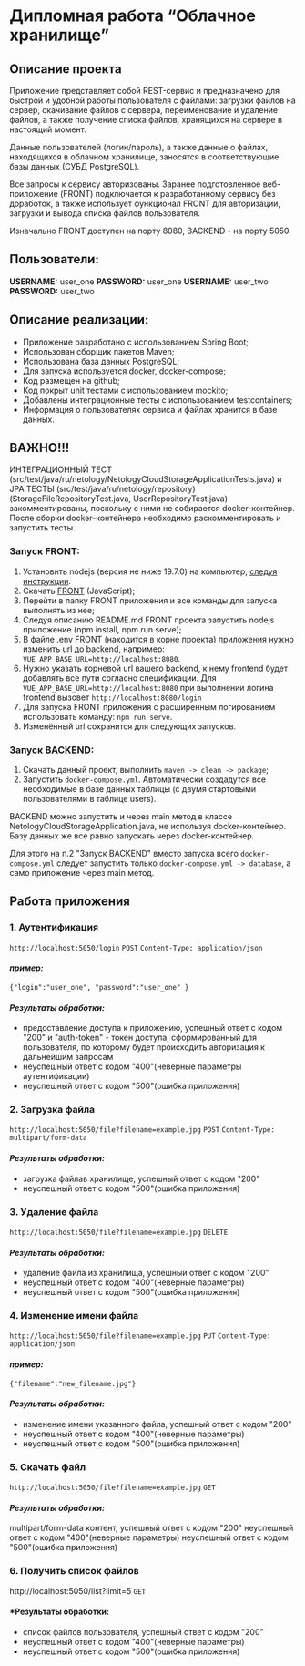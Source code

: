 # Дипломная работа “Облачное хранилище”

## Описание проекта
Приложение представляет собой REST-сервис и предназначено для быстрой и удобной работы пользователя 
с файлами: загрузки файлов на сервер, скачивание файлов с сервера, переименование и удаление файлов, 
а также получение списка файлов, хранящихся на сервере в настоящий момент. 

Данные пользователей (логин/пароль), а также данные о файлах, находящихся в облачном хранилище, 
заносятся в соответствующие базы данных (СУБД PostgreSQL).

Все запросы к сервису авторизованы.
Заранее подготовленное веб-приложение (FRONT) подключается к разработанному сервису без доработок, 
а также использует функционал FRONT для авторизации, загрузки и вывода списка файлов пользователя.

Изначально FRONT доступен на порту 8080, BACKEND - на порту 5050.

## Пользователи:
**USERNAME:** user_one **PASSWORD:** user_one
**USERNAME:** user_two **PASSWORD:** user_two

## Описание реализации:
- Приложение разработано с использованием Spring Boot;
- Использован сборщик пакетов Maven;
- Использована база данных PostgreSQL;
- Для запуска используется docker, docker-compose;
- Код размещен на github;
- Код покрыт unit тестами с использованием mockito;
- Добавлены интеграционные тесты с использованием testcontainers;
- Информация о пользователях сервиса и файлах хранится в базе данных.

## ВАЖНО!!!
ИНТЕГРАЦИОННЫЙ ТЕСТ (src/test/java/ru/netology/NetologyCloudStorageApplicationTests.java) и
JPA ТЕСТЫ (src/test/java/ru/netology/repository) (StorageFileRepositoryTest.java, UserRepositoryTest.java)
закомментированы, поскольку с ними не собирается docker-контейнер.
После сборки docker-контейнера необходимо раскомментировать и запустить тесты.

### Запуск FRONT:
1. Установить nodejs (версия не ниже 19.7.0) на компьютер, [следуя инструкции](https://nodejs.org/ru/download/current).
2. Скачать [FRONT](https://github.com/netology-code/jd-homeworks/tree/master/diploma/netology-diplom-frontend) 
(JavaScript);
3. Перейти в папку FRONT приложения и все команды для запуска выполнять из нее;
4. Следуя описанию README.md FRONT проекта запустить nodejs приложение (npm install, npm run serve);
5. В файле .env FRONT (находится в корне проекта) приложения нужно изменить url до backend,
например: `VUE_APP_BASE_URL=http://localhost:8080`.
6. Нужно указать корневой url вашего backend, к нему frontend будет добавлять все пути согласно
   спецификации.
   Для `VUE_APP_BASE_URL=http://localhost:8080` при выполнении логина frontend вызовет
   `http://localhost:8080/login`
7. Для запуска FRONT приложения с расширенным логированием использовать команду: `npm run serve`.
8. Изменённый url сохранится для следующих запусков.

### Запуск BACKEND:
1. Скачать данный проект, выполнить `maven -> clean -> package`;
2. Запустить `docker-compose.yml`.
Автоматически создадутся все необходимые в базе данных таблицы (с двумя стартовыми пользователями в таблице users).

BACKEND можно запустить и через main метод в классе NetologyCloudStorageApplication.java,
не используя docker-контейнер. Базу данных же все равно запускать через docker-контейнер.

Для этого на п.2 "Запуск BACKEND" вместо запуска всего `docker-compose.yml` следует запустить
только `docker-compose.yml -> database`, а само приложение через main метод.

## Работа приложения

### 1. Аутентификация
`http://localhost:5050/login`
`POST`
`Content-Type: application/json`

#### *пример:*
`{"login":"user_one",
"password":"user_one"
}`

#### *Результаты обработки:*
- предоставление доступа к приложению, успешный ответ с кодом "200" и "auth-token" - токен доступа, 
сформированный для пользователя, по которому будет происходить авторизация к дальнейшим запросам
- неуспешный ответ с кодом "400"(неверные параметры аутентификации)
- неуспешный ответ с кодом "500"(ошибка приложения)

### 2. Загрузка файла
`http://localhost:5050/file?filename=example.jpg`
`POST`
`Content-Type: multipart/form-data`

#### *Результаты обработки:*
- загрузка файлав хранилище, успешный ответ с кодом "200"
- неуспешный ответ с кодом "500"(ошибка приложения)

### 3. Удаление файла
`http://localhost:5050/file?filename=example.jpg`
`DELETE`

#### *Результаты обработки:*
- удаление файла из хранилища, успешный ответ с кодом "200"
- неуспешный ответ с кодом "400"(неверные параметры)
- неуспешный ответ с кодом "500"(ошибка приложения)

### 4. Изменение имени файла
`http://localhost:5050/file?filename=example.jpg`
`PUT`
`Content-Type: application/json`

#### *пример:*
`{"filename":"new_filename.jpg"}`

#### *Результаты обработки:*
- изменение имени указанного файла, успешный ответ с кодом "200"
- неуспешный ответ с кодом "400"(неверные параметры)
- неуспешный ответ с кодом "500"(ошибка приложения)

### 5. Скачать файл
`http://localhost:5050/file?filename=example.jpg`
`GET`

#### *Результаты обработки:*
multipart/form-data контент, успешный ответ с кодом "200"
неуспешный ответ с кодом "400"(неверные параметры)
неуспешный ответ с кодом "500"(ошибка приложения)


### 6. Получить список файлов
http://localhost:5050/list?limit=5
`GET`
#### *Результаты обработки:
- список файлов пользователя, успешный ответ с кодом "200"
- неуспешный ответ с кодом "400"(неверные параметры)
- неуспешный ответ с кодом "500"(ошибка приложения)
